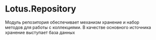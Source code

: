 ﻿# Lotus.Repository

Модуль репозитория обеспечивает механизм хранение и набор методов для работы с коллекциями. В качестве основного источника хранение выступает база данных